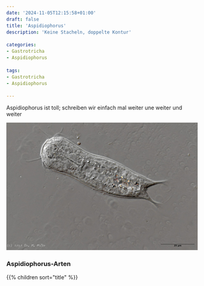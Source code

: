 ```yaml
---
date: '2024-11-05T12:15:58+01:00'
draft: false
title: 'Aspidiophorus'
description: 'Keine Stacheln, doppelte Kontur'

categories:
- Gastrotricha
- Aspidiophorus

tags:
- Gastrotricha
- Aspidiophorus

---
```

Aspidiophorus ist toll; schreiben wir einfach mal weiter une weiter und weiter


![Medianes Bild](Median.jpg)



### Aspidiophorus-Arten
{{% children sort="title" %}}

